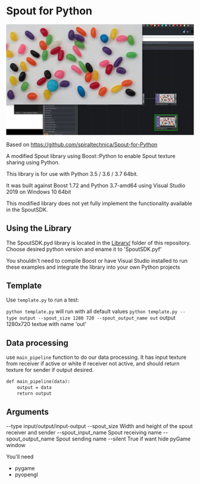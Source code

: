 # Spout for Python

![TD](Images/spout.JPG?raw=true)

Based on https://github.com/spiraltechnica/Spout-for-Python

A modified Spout library using Boost::Python to enable Spout texture sharing using Python.

This library is for use with Python 3.5 / 3.6 / 3.7 64bit. 

It was built against Boost 1.72 and Python 3.7-amd64 using Visual Studio 2019 on Windows 10 64bit

This modified library does not yet fully implement the functionality available in the SpoutSDK. 

## Using the Library
The SpoutSDK.pyd library is located in the [Library/](Library/) folder of this repository. Choose desired python version and ename it to 'SpoutSDK.pyf'

You shouldn't need to compile Boost or have Visual Studio installed to run these examples and integrate the library into your own Python projects

## Template

Use ```template.py``` to run a test:

```python template.py``` will run with all default values
```python template.py --type output --spout_size 1280 720 --spout_output_name out``` output 1280x720 textue with name 'out'

## Data processing
use ```main_pipeline``` function to do our data processing. It has input texture from receiver if active or white if receiver not active, and should return texture for sender if output desired.

```""" here your functions """
def main_pipeline(data):
    output = data
    return output
```


## Arguments
--type input/output/input-output
--spout_size Width and height of the spout receiver and sender
--spout_input_name Spout receiving name
--spout_output_name Spout sending name
--silent True if want hide pyGame window


You'll need
- pygame
- pyopengl

